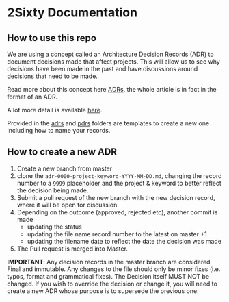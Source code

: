 # 2Sixty Documentation

## How to use this repo

We are using a concept called an Architecture Decision Records (ADR) to document decisions made that affect projects. This
will allow us to see why decisions have been made in the past and have discussions around decisions that need to be made.

Read more about this concept here [ADRs](http://thinkrelevance.com/blog/2011/11/15/documenting-architecture-decisions), the whole
article is in fact in the format of an ADR.

A lot more detail is available [here](https://github.com/joelparkerhenderson/architecture_decision_record).

Provided in the [adrs](./adr) and [pdrs](./pdr) folders are templates to create a new one including how to name your records.

## How to create a new ADR
1. Create a new branch from master
2. clone the `adr-0000-project-keyword-YYYY-MM-DD.md`, changing the record number to a `9999` placeholder and the project & keyword to better reflect the decision being made. 
3. Submit a pull request of the new branch with the new decision record, where it will be open for discussion.
4. Depending on the outcome (approved, rejected etc), another commit is made 
    - updating the status
    - updating the file name record number to the latest on master +1
    - updating the filename date to reflect the date the decision was made
5. The Pull request is merged into Master.


**IMPORTANT**: Any decision records in the master branch are considered Final and immutable. Any changes to the file should only be minor fixes (i.e. typos, format and grammatical fixes). The Decision itself MUST NOT be changed. If you wish to override the decision or change it, you will need to create a new ADR whose purpose is to supersede the previous one.
